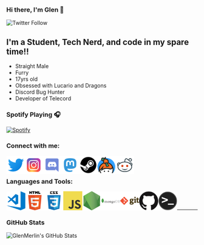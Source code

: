 ### Hi there, I'm Glen 👋

![Twitter Follow](https://img.shields.io/twitter/follow/GlenTheLucario?color=1DA1F2&logo=Twitter&style=for-the-badge)

## I'm a Student, Tech Nerd, and code in my spare time!!

- Straight Male
- Furry
- 17yrs old
- Obsessed with Lucario and Dragons
- Discord Bug Hunter
- Developer of Telecord

### Spotify Playing 🎧

[![Spotify](https://novatorem.glenmerlin.vercel.app/api/spotify)](https://open.spotify.com/user/glenmerlin)

### Connect with me:

[<img align="left" alt="GlenMerlin | Twitter" src="./Images/twitter.png" />][twitter]
[<img align="left" alt="GlenMerlin | Instagram" src="./Images/instagram.png" />][instagram]
[<img align="left" alt="GlenMerlin | Discord" src="./Images/discord.png" />][discord]
[<img align="left" alt="GlenMerlin | Mastodon" src="./Images/mastodon.png" />][mastodon]
[<img align="left" alt="GlenMerlin | Steam" src="./Images/steam.png" />][steam]
[<img align="left" alt="GlenMerlin | Keybase" src="./Images/keybase.png" />][keybase]
[<img align="left" alt="GlenMerlin | Reddit" src="./Images/reddit.png" />][reddit]
<br />
<br />


### Languages and Tools:

<img align="left" alt="Visual Studio Code" width="50px" src="https://raw.githubusercontent.com/github/explore/80688e429a7d4ef2fca1e82350fe8e3517d3494d/topics/visual-studio-code/visual-studio-code.png" />
<img align="left" alt="HTML5" width="50px" src="https://raw.githubusercontent.com/github/explore/80688e429a7d4ef2fca1e82350fe8e3517d3494d/topics/html/html.png" />
<img align="left" alt="CSS3" width="50px" src="https://raw.githubusercontent.com/github/explore/80688e429a7d4ef2fca1e82350fe8e3517d3494d/topics/css/css.png" />
<img align="left" alt="JavaScript" width="50px" src="https://raw.githubusercontent.com/github/explore/80688e429a7d4ef2fca1e82350fe8e3517d3494d/topics/javascript/javascript.png" />
<img align="left" alt="Node.js" width="50px" src="https://raw.githubusercontent.com/github/explore/80688e429a7d4ef2fca1e82350fe8e3517d3494d/topics/nodejs/nodejs.png" />
<img align="left" alt="MongoDB" width="50px" src="https://raw.githubusercontent.com/github/explore/80688e429a7d4ef2fca1e82350fe8e3517d3494d/topics/mongodb/mongodb.png" />
<img align="left" alt="Git" width="50px" src="https://raw.githubusercontent.com/github/explore/80688e429a7d4ef2fca1e82350fe8e3517d3494d/topics/git/git.png" />
<img align="left" alt="GitHub" width="50px" src="https://raw.githubusercontent.com/github/explore/78df643247d429f6cc873026c0622819ad797942/topics/github/github.png" />
<img align="left" alt="Terminal" width="50px" src="https://raw.githubusercontent.com/github/explore/80688e429a7d4ef2fca1e82350fe8e3517d3494d/topics/terminal/terminal.png" />

<br />
<br />

---
### GitHub Stats

<img align="left" alt="GlenMerlin's GitHub Stats" src="https://github-readme-stats.glenmerlin.vercel.app/api?username=GlenMerlin&show_icons=true&hide_border=true" />

[twitter]: https://twitter.com/GlenTheLucario
[instagram]: https://instagram.com/glen.m.photos
[discord]: https://discord.gg/BG9dU9Z
[mastodon]: https://mastodon.social/web/accounts/1292192
[steam]: https://steamcommunity.com/id/GlenMerlin/
[keybase]: https://keybase.io/GlenMerlin
[reddit]: https://reddit.com/u/GlenMerlin
